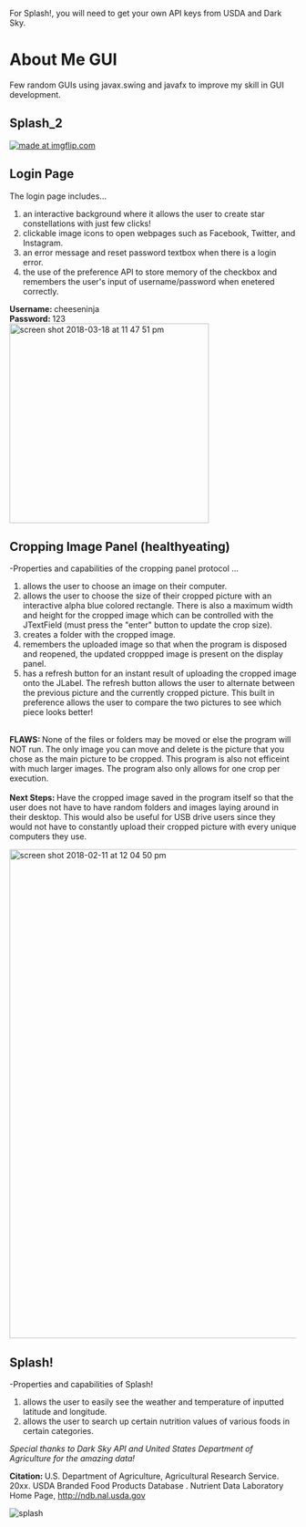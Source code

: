 For Splash!, you will need to get your own API keys from USDA and Dark Sky. </br>
# About Me GUI

Few random GUIs using javax.swing and javafx to improve my skill in GUI development.</br>

## Splash_2
<a href="https://imgflip.com/gif/27y27k"><img src="https://i.imgflip.com/27y27k.gif" title="made at imgflip.com"/></a>

## Login Page </br>
The login page includes... </br>
1) an interactive background where it allows the user to create <span>star constellations </span>with just few clicks! </br>
2) clickable image icons to open webpages such as Facebook, Twitter, and Instagram. </br>
3) an error message and reset password textbox when there is a login error. </br>
2) the use of the preference API to store memory of the checkbox and remembers the user's input of username/password when enetered correctly. </br>

<strong>Username: </strong>cheeseninja </br>
<strong>Password: </strong>123 </br>
<img width="350" alt="screen shot 2018-03-18 at 11 47 51 pm" src="https://user-images.githubusercontent.com/26124862/37577181-e053e2e6-2b06-11e8-87a8-ca906bc0f2fb.png">

## Cropping Image Panel (healthyeating) </br>
-Properties and capabilities of the cropping panel protocol ... </br>
1) allows the user to choose an image on their computer. </br>
2) allows the user to choose the size of their cropped picture with an interactive alpha blue colored rectangle. There is also a maximum width and height for the cropped image which can be controlled with the JTextField (must press the "enter" button to update the crop size).</br>
3) creates a folder with the cropped image. </br>
4) remembers the uploaded image so that when the program is disposed and reopened, the updated croppped image is present on the display panel. </br>
5) has a refresh button for an instant result of uploading the cropped image onto the JLabel. The refresh button allows the user to alternate between the previous picture and the currently cropped picture. This built in preference allows the user to compare the two pictures to see which piece looks better! </br> </br>

<strong>FLAWS: </strong>None of the files or folders may be moved or else the program will NOT run. The only image you can move and delete is the picture that you chose as the main picture to be cropped. This program is also not efficeint with much larger images. The program also only allows for one crop per execution. </br></br>
<strong>Next Steps: </strong> Have the cropped image saved in the program itself so that the user does not have to have random folders and images laying around in their desktop. This would also be useful for USB drive users since they would not have to constantly upload their cropped picture with every unique computers they use. 

<img width="858" alt="screen shot 2018-02-11 at 12 04 50 pm" src="https://user-images.githubusercontent.com/26124862/36075966-d82f072a-0f23-11e8-989f-1d7f7c55b192.png">

## Splash! </br>
-Properties and capabilities of Splash! </br>
1) allows the user to easily see the weather and temperature of inputted latitude and longitude. </br>
2) allows the user to search up certain nutrition values of various foods in certain categories. </br>

*Special thanks to Dark Sky API and United States Department of Agriculture for the amazing data!* </br>

<strong>Citation: </strong> U.S. Department of Agriculture, Agricultural Research Service. 20xx. USDA Branded Food Products Database . Nutrient Data Laboratory Home Page, http://ndb.nal.usda.gov </br>

![splash](https://user-images.githubusercontent.com/26124862/37718781-e4a2c174-2cf9-11e8-9ce4-1b0f4f254b03.JPG)






